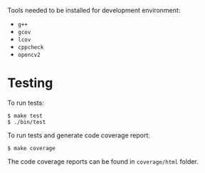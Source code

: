 Tools needed to be installed for development environment:

- `g++`
- `gcov`
- `lcov`
- `cppcheck`
- `opencv2`

# Testing

To run tests:

    $ make test
    $ ./bin/test

To run tests and generate code coverage report:

    $ make coverage

The code coverage reports can be found in `coverage/html` folder.
